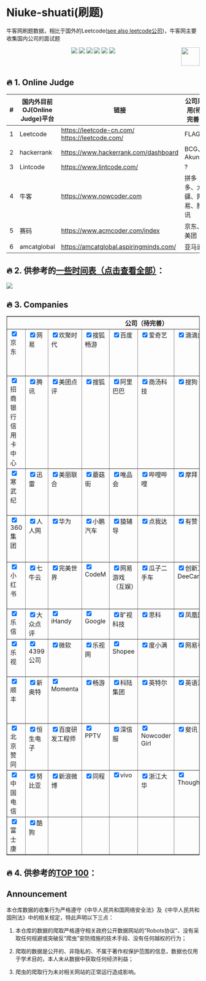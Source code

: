 # Niuke-shuati(刷题)
牛客网刷题数据，相比于国外的Leetcode([see also leetcode公司](https://github.com/elegantcoin/All_Leetcode_Q_20190610/blob/master/companies.md))，牛客网主要收集国内公司的面试题

<p align="center">
    <a href="https://github.com/elegantcoin/niuke-shuati"><img src="https://img.shields.io/badge/status-updating-brightgreen.svg"></a>
    <a href="https://github.com/python/cpython"><img src="https://img.shields.io/badge/Python-3.7-FF1493.svg"></a>
    <a href="https://github.com/elegantcoin/niuke-shuati"><img src="https://img.shields.io/badge/platform-Windows%7CLinux%7CmacOS-660066.svg"></a>
    <a href="https://opensource.org/licenses/mit-license.php"><img src="https://badges.frapsoft.com/os/mit/mit.svg"></a>
    <a href="https://github.com/elegantcoin/niuke-shuati/stargazers"><img src="https://img.shields.io/github/stars/elegantcoin/niuke-shuati.svg?logo=github"></a>
    <a href="https://github.com/elegantcoin/niuke-shuati/network/members"><img src="https://img.shields.io/github/forks/elegantcoin/niuke-shuati.svg?color=blue&logo=github"></a>
    <a href="https://www.python.org/"><img src="https://upload.wikimedia.org/wikipedia/commons/c/c3/Python-logo-notext.svg" align="right" height="48" width="48" ></a>
</p>
<br />

## :fire: 1. Online Judge

#|国内外目前OJ(Online Judge)平台| 链接|公司采用(待完善)
------|------|------|------
1|Leetcode|https://leetcode-cn.com/   https://leetcode.com/|FLAG?
2|hackerrank|https://www.hackerrank.com/dashboard|BCG、Akuna
3|Lintcode|https://www.lintcode.com/|?
4|牛客|https://www.nowcoder.com|拼多多、大疆、网易、腾讯
5|赛码|https://www.acmcoder.com/index|京东、美团
6|amcatglobal|https://amcatglobal.aspiringminds.com/|亚马逊

## :fire: 2. 供参考的[**一些时间表（点击查看全部）**](https://github.com/elegantcoin/All_Leetcode_Q_20190610/blob/master/timeline.md)：

![](https://github.com/elegantcoin/All_Leetcode_Q_20190610/blob/master/111.png)

## :fire: 3. Companies

<table border="1">

<col width="5%">
<col width="5%">
<col width="5%">
<col width="5%">
<col width="5%">
<col width="5%">
<col width="5%">
<col width="5%">
<col width="5%">
<col width="5%">

<thead valign="bottom">
<tr ><th class="head" colspan="10">公司（待完善）</th>
</tr>
</thead>
<tbody valign="top">
<tr>

<td><input id="京东" alt="京东" checked=true type="checkbox" name="京东" />京东</td>
<td><input id="网易" alt="网易" checked=true type="checkbox" name="网易" />网易</td>
<td><input id="欢聚时代" alt="欢聚时代" checked=true type="checkbox" name="欢聚时代" />欢聚时代</td>
<td><input id="搜狐畅游" alt="搜狐畅游" checked=true type="checkbox" name="搜狐畅游" />搜狐畅游</td>
<td><input id="百度" alt="百度" checked=true type="checkbox" name="百度" />百度</td>
<td><input id="爱奇艺" alt="爱奇艺" checked=true type="checkbox" name="爱奇艺" />爱奇艺</td>
<td><input id="滴滴出行" alt="滴滴出行" checked=true type="checkbox" name="滴滴出行" />滴滴出行</td>
<td><input id="小米" alt="小米" checked=true type="checkbox" name="小米" />小米</td>
<td><input id="字节跳动" alt="字节跳动" checked=true type="checkbox" name="字节跳动" />字节跳动</td>
<td><input id="用友" alt="用友" checked=true type="checkbox" name="用友" />用友</td>

</tr>
<tr>

<td><input id="招商银行信用卡中心" alt="招商银行信用卡中心" checked=true type="checkbox" name="招商银行信用卡中心" />招商银行信用卡中心</td>
<td><input id="腾讯" alt="腾讯" checked=true type="checkbox" name="腾讯" />腾讯</td>
<td><input id="美团点评" alt="美团点评" checked=true type="checkbox" name="美团点评" />美团点评</td>
<td><input id="搜狐" alt="搜狐" checked=true type="checkbox" name="搜狐" />搜狐</td>
<td><input id="阿里巴巴" alt="阿里巴巴" checked=true type="checkbox" name="阿里巴巴" />阿里巴巴</td>
<td><input id="商汤科技" alt="商汤科技" checked=true type="checkbox" name="商汤科技" />商汤科技</td>
<td><input id="搜狗" alt="搜狗" checked=true type="checkbox" name="搜狗" />搜狗</td>
<td><input id="快手" alt="快手" checked=true type="checkbox" name="快手" />快手</td>
<td><input id="吉比特" alt="吉比特" checked=true type="checkbox" name="吉比特" />吉比特</td>
<td><input id="顺丰科技" alt="顺丰科技" checked=true type="checkbox" name="顺丰科技" />顺丰科技</td>

</tr>
<tr>

<td><input id="寒武纪" alt="寒武纪" checked=true type="checkbox" name="寒武纪" />寒武纪</td>
<td><input id="迅雷" alt="迅雷" checked=true type="checkbox" name="迅雷" />迅雷</td>
<td><input id="美丽联合" alt="美丽联合" checked=true type="checkbox" name="美丽联合" />美丽联合</td>
<td><input id="蘑菇街" alt="蘑菇街" checked=true type="checkbox" name="蘑菇街" />蘑菇街</td>
<td><input id="唯品会" alt="唯品会" checked=true type="checkbox" name="唯品会" />唯品会</td>
<td><input id="哔哩哔哩" alt="哔哩哔哩" checked=true type="checkbox" name="哔哩哔哩" />哔哩哔哩</td>
<td><input id="摩拜" alt="摩拜" checked=true type="checkbox" name="摩拜" />摩拜</td>
<td><input id="Paypal" alt="Paypal" checked=true type="checkbox" name="Paypal" />Paypal</td>
<td><input id="触宝科技" alt="触宝科技" checked=true type="checkbox" name="触宝科技" />触宝科技</td>
<td><input id="广联达" alt="广联达" checked=true type="checkbox" name="广联达" />广联达</td>

</tr>
<tr>

<td><input id="360集团" alt="360集团" checked=true type="checkbox" name="360集团" />360集团</td>
<td><input id="人人网" alt="人人网" checked=true type="checkbox" name="人人网" />人人网</td>
<td><input id="华为" alt="华为" checked=true type="checkbox" name="华为" />华为</td>
<td><input id="小鹏汽车" alt="小鹏汽车" checked=true type="checkbox" name="小鹏汽车" />小鹏汽车</td>
<td><input id="猿辅导" alt="猿辅导" checked=true type="checkbox" name="猿辅导" />猿辅导</td>
<td><input id="点我达" alt="点我达" checked=true type="checkbox" name="点我达" />点我达</td>
<td><input id="有赞" alt="有赞" checked=true type="checkbox" name="有赞" />有赞</td>
<td><input id="携程" alt="携程" checked=true type="checkbox" name="携程" />携程</td>
<td><input id="第四范式" alt="第四范式" checked=true type="checkbox" name="第四范式" />第四范式</td>
<td><input id="趋势科技" alt="趋势科技" checked=true type="checkbox" name="趋势科技" />趋势科技</td>

</tr>
<tr>

<td><input id="小红书" alt="小红书" checked=true type="checkbox" name="小红书" />小红书</td>
<td><input id="七牛云" alt="七牛云" checked=true type="checkbox" name="七牛云" />七牛云</td>
<td><input id="完美世界" alt="完美世界" checked=true type="checkbox" name="完美世界" />完美世界</td>
<td><input id="CodeM" alt="CodeM" checked=true type="checkbox" name="CodeM" />CodeM</td>
<td><input id="网易游戏（互娱）" alt="网易游戏（互娱）" checked=true type="checkbox" name="网易游戏（互娱）" />网易游戏（互娱）</td>
<td><input id="瓜子二手车" alt="瓜子二手车" checked=true type="checkbox" name="瓜子二手车" />瓜子二手车</td>
<td><input id="创新工场DeeCamp" alt="创新工场DeeCamp" checked=true type="checkbox" name="创新工场DeeCamp" />创新工场DeeCamp</td>
<td><input id="拼多多" alt="拼多多" checked=true type="checkbox" name="拼多多" />拼多多</td>
<td><input id="网易游戏" alt="网易游戏" checked=true type="checkbox" name="网易游戏" />网易游戏</td>
<td><input id="58同城" alt="58同城" checked=true type="checkbox" name="58同城" />58同城</td>

</tr>
<tr>

<td><input id="乐信" alt="乐信" checked=true type="checkbox" name="乐信" />乐信</td>
<td><input id="大众点评" alt="大众点评" checked=true type="checkbox" name="大众点评" />大众点评</td>
<td><input id="iHandy" alt="iHandy" checked=true type="checkbox" name="iHandy" />iHandy</td>
<td><input id="Google" alt="Google" checked=true type="checkbox" name="Google" />Google</td>
<td><input id="旷视科技" alt="旷视科技" checked=true type="checkbox" name="旷视科技" />旷视科技</td>
<td><input id="思科" alt="思科" checked=true type="checkbox" name="思科" />思科</td>
<td><input id="凤凰网" alt="凤凰网" checked=true type="checkbox" name="凤凰网" />凤凰网</td>
<td><input id="猎豹移动" alt="猎豹移动" checked=true type="checkbox" name="猎豹移动" />猎豹移动</td>
<td><input id="美图" alt="美图" checked=true type="checkbox" name="美图" />美图</td>
<td><input id="好未来" alt="好未来" checked=true type="checkbox" name="好未来" />好未来</td>

</tr>
<tr>

<td><input id="乐视" alt="乐视" checked=true type="checkbox" name="乐视" />乐视</td>
<td><input id="4399公司" alt="4399公司" checked=true type="checkbox" name="4399公司" />4399公司</td>
<td><input id="微软" alt="微软" checked=true type="checkbox" name="微软" />微软</td>
<td><input id="乐视网" alt="乐视网" checked=true type="checkbox" name="乐视网" />乐视网</td>
<td><input id="Shopee" alt="Shopee" checked=true type="checkbox" name="Shopee" />Shopee</td>
<td><input id="度小满" alt="度小满" checked=true type="checkbox" name="度小满" />度小满</td>
<td><input id="网易有道" alt="网易有道" checked=true type="checkbox" name="网易有道" />网易有道</td>
<td><input id="挖财" alt="挖财" checked=true type="checkbox" name="挖财" />挖财</td>
<td><input id="楚楚街" alt="楚楚街" checked=true type="checkbox" name="楚楚街" />楚楚街</td>
<td><input id="去哪儿" alt="去哪儿" checked=true type="checkbox" name="去哪儿" />去哪儿</td>

</tr>
<tr>

<td><input id="顺丰" alt="顺丰" checked=true type="checkbox" name="顺丰" />顺丰</td>
<td><input id="新奥特" alt="新奥特" checked=true type="checkbox" name="新奥特" />新奥特</td>
<td><input id="Momenta" alt="Momenta" checked=true type="checkbox" name="Momenta" />Momenta</td>
<td><input id="畅游" alt="畅游" checked=true type="checkbox" name="畅游" />畅游</td>
<td><input id="科陆集团" alt="科陆集团" checked=true type="checkbox" name="科陆集团" />科陆集团</td>
<td><input id="英特尔" alt="英特尔" checked=true type="checkbox" name="英特尔" />英特尔</td>
<td><input id="英语流利说" alt="英语流利说" checked=true type="checkbox" name="英语流利说" />英语流利说</td>
<td><input id="CVTE" alt="CVTE" checked=true type="checkbox" name="CVTE" />CVTE</td>
<td><input id="比格基地" alt="比格基地" checked=true type="checkbox" name="比格基地" />比格基地</td>
<td><input id="4399游戏" alt="4399游戏" checked=true type="checkbox" name="4399游戏" />4399游戏</td>

</tr>
<tr>

<td><input id="北京赞同" alt="北京赞同" checked=true type="checkbox" name="北京赞同" />北京赞同</td>
<td><input id="恒生电子" alt="恒生电子" checked=true type="checkbox" name="恒生电子" />恒生电子</td>
<td><input id="百度研发工程师" alt="百度研发工程师" checked=true type="checkbox" name="百度研发工程师" />百度研发工程师</td>
<td><input id="PPTV" alt="PPTV" checked=true type="checkbox" name="PPTV" />PPTV</td>
<td><input id="深信服" alt="深信服" checked=true type="checkbox" name="深信服" />深信服</td>
<td><input id="Nowcoder Girl" alt="Nowcoder Girl" checked=true type="checkbox" name="Nowcoder Girl" />Nowcoder Girl</td>
<td><input id="斐讯" alt="斐讯" checked=true type="checkbox" name="斐讯" />斐讯</td>
<td><input id="深圳锐明" alt="深圳锐明" checked=true type="checkbox" name="深圳锐明" />深圳锐明</td>
<td><input id="爱数科技" alt="爱数科技" checked=true type="checkbox" name="爱数科技" />爱数科技</td>
<td><input id="德邦" alt="德邦" checked=true type="checkbox" name="德邦" />德邦</td>

</tr>
<tr>

<td><input id="中国电信" alt="中国电信" checked=true type="checkbox" name="中国电信" />中国电信</td>
<td><input id="努比亚" alt="努比亚" checked=true type="checkbox" name="努比亚" />努比亚</td>
<td><input id="新浪微博" alt="新浪微博" checked=true type="checkbox" name="新浪微博" />新浪微博</td>
<td><input id="同程" alt="同程" checked=true type="checkbox" name="同程" />同程</td>
<td><input id="vivo" alt="vivo" checked=true type="checkbox" name="vivo" />vivo</td>
<td><input id="浙江大华" alt="浙江大华" checked=true type="checkbox" name="浙江大华" />浙江大华</td>
<td><input id="ThoughtWorks" alt="ThoughtWorks" checked=true type="checkbox" name="ThoughtWorks" />ThoughtWorks</td>
<td><input id="盛大游戏" alt="盛大游戏" checked=true type="checkbox" name="盛大游戏" />盛大游戏</td>
<td><input id="凹凸科技" alt="凹凸科技" checked=true type="checkbox" name="凹凸科技" />凹凸科技</td>
<td><input id="滴滴快的" alt="滴滴快的" checked=true type="checkbox" name="滴滴快的" />滴滴快的</td>

</tr>
<tr>

<td><input id="富士康" alt="富士康" checked=true type="checkbox" name="富士康" />富士康</td>
<td><input id="酷狗" alt="酷狗" checked=true type="checkbox" name="酷狗" />酷狗</td>
<td> </td>
<td> </td>
<td> </td>
<td> </td>
<td> </td>
<td> </td>
<td> </td>
<td> </td>

</tr>
</tbody>
</table>

## :fire: 4. 供参考的[**TOP 100**](https://github.com/elegantcoin/niuke-shuati/blob/master/Top100.md)：


## Announcement

本仓库数据的收集行为严格遵守《中华人民共和国网络安全法》及《中华人民共和国刑法》中的相关规定，特此声明以下三点：

1. 本仓库的数据的爬取严格遵守相关政府公开数据网站的“Robots协议”、没有采取任何规避或突破反“爬虫”安防措施的技术手段、没有任何越权的行为；

2. 爬取的数据是公开的、非隐私的、不属于著作权保护范围的信息，数据也仅用于学术目的，本人未从数据中获取任何经济利益；

3. 爬虫的爬取行为未对相关网站的正常运行造成影响。
